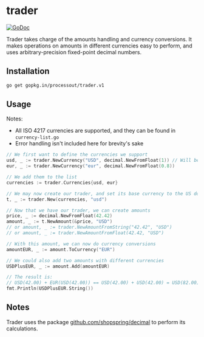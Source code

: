 # trader

[![GoDoc](https://godoc.org/github.com/ProcessOut/trader?status.svg)](https://godoc.org/github.com/ProcessOut/trader)

Trader takes charge of the amounts handling and currency conversions. It makes
operations on amounts in different currencies easy to perform, and uses
arbitrary-precision fixed-point decimal numbers.

## Installation

```bash
go get gopkg.in/processout/trader.v1
```

## Usage

Notes:

- All ISO 4217 currencies are supported, and they can be found in `currency-list.go`
- Error handling isn't included here for brevity's sake

```go
// We first want to define the currencies we support
usd, _ := trader.NewCurrency("USD", decimal.NewFromFloat(1)) // Will be base currency
eur, _ := trader.NewCurrency("eur", decimal.NewFromFloat(0.8))

// We add them to the list
currencies := trader.Currencies{usd, eur}

// We may now create our trader, and set its base currency to the US dollar
t, _ := trader.New(currencies, "usd")

// Now that we have our trader, we can create amounts
price, _ := decimal.NewFromFloat(42.42)
amount, _ := t.NewAmount(&price, "USD")
// or amount, _ := trader.NewAmountFromString("42.42", "USD")
// or amount, _ := trader.NewAmountFromFloat(42.42, "USD")

// With this amount, we can now do currency conversions
amountEUR, _ := amount.ToCurrency("EUR")

// We could also add two amounts with different currencies
USDPlusEUR, _ := amount.Add(amountEUR)

// The result is:
// USD(42.00) + EUR(USD(42.00)) == USD(42.00) + USD(42.00) = USD(82.00)
fmt.Println(USDPlusEUR.String())
```

## Notes

Trader uses the package [github.com/shopspring/decimal](github.com/shopspring/decimal)
to perform its calculations.
